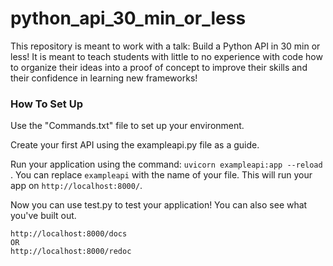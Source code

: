 # python_api_30_min_or_less
This repository is meant to work with a talk: Build a Python API in 30 min or less! It is meant to teach students with little to no experience with code how to organize their ideas into a proof of concept to improve their skills and their confidence in learning new frameworks!

### How To Set Up
Use the "Commands.txt" file to set up your environment.


Create your first API using the exampleapi.py file as a guide.


Run your application using the command: `uvicorn exampleapi:app --reload` . You can replace `exampleapi` with the name of your file.  This will run your app on `http://localhost:8000/`.


Now you can use test.py to test your application! You can also see what you've built out.

```
http://localhost:8000/docs
OR
http://localhost:8000/redoc
```
